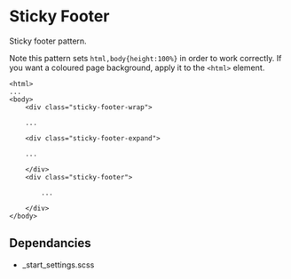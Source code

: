 Sticky Footer
=============

Sticky footer pattern.

Note this pattern sets `html,body{height:100%}` in order to work correctly. If you want a coloured
page background, apply it to the `<html>` element.

```
<html>
...
<body>
    <div class="sticky-footer-wrap">

    ...

    <div class="sticky-footer-expand">

    ...

    </div>
    <div class="sticky-footer">

        ...

    </div>
</body>
```

Dependancies
------------

* _start_settings.scss